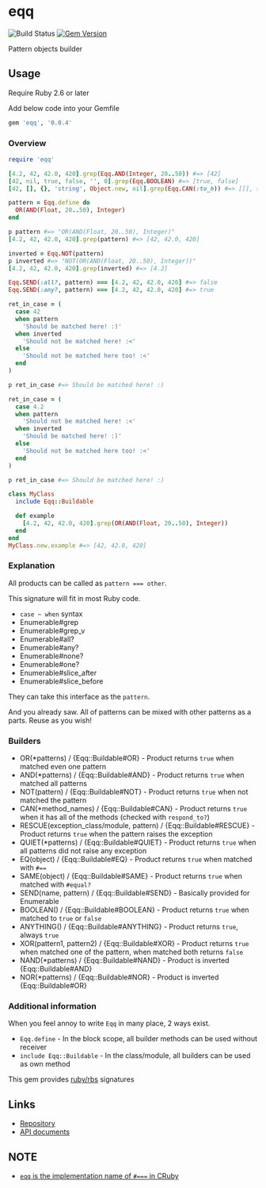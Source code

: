 # eqq

![Build Status](https://github.com/kachick/eqq/actions/workflows/test_behaviors.yml/badge.svg?branch=main)
[![Gem Version](https://badge.fury.io/rb/eqq.png)](http://badge.fury.io/rb/eqq)

Pattern objects builder

## Usage

Require Ruby 2.6 or later

Add below code into your Gemfile

```ruby
gem 'eqq', '0.0.4'
```

### Overview

```ruby
require 'eqq'

[4.2, 42, 42.0, 420].grep(Eqq.AND(Integer, 20..50)) #=> [42]
[42, nil, true, false, '', 0].grep(Eqq.BOOLEAN) #=> [true, false]
[42, [], {}, 'string', Object.new, nil].grep(Eqq.CAN(:to_h)) #=> [[], {}, nil]

pattern = Eqq.define do
  OR(AND(Float, 20..50), Integer)
end

p pattern #=> "OR(AND(Float, 20..50), Integer)"
[4.2, 42, 42.0, 420].grep(pattern) #=> [42, 42.0, 420]

inverted = Eqq.NOT(pattern)
p inverted #=> "NOT(OR(AND(Float, 20..50), Integer))"
[4.2, 42, 42.0, 420].grep(inverted) #=> [4.2]

Eqq.SEND(:all?, pattern) === [4.2, 42, 42.0, 420] #=> false
Eqq.SEND(:any?, pattern) === [4.2, 42, 42.0, 420] #=> true

ret_in_case = (
  case 42
  when pattern
    'Should be matched here! :)'
  when inverted
    'Should not be matched here! :<'
  else
    'Should not be matched here too! :<'
  end
)

p ret_in_case #=> Should be matched here! :)

ret_in_case = (
  case 4.2
  when pattern
    'Should not be matched here! :<'
  when inverted
    'Should be matched here! :)'
  else
    'Should not be matched here too! :<'
  end
)

p ret_in_case #=> Should be matched here! :)

class MyClass
  include Eqq::Buildable

  def example
    [4.2, 42, 42.0, 420].grep(OR(AND(Float, 20..50), Integer))
  end
end
MyClass.new.example #=> [42, 42.0, 420]
```

### Explanation

All products can be called as `pattern === other`.

This signature will fit in most Ruby code.

* `case ~ when` syntax
* Enumerable#grep
* Enumerable#grep_v
* Enumerable#all?
* Enumerable#any?
* Enumerable#none?
* Enumerable#one?
* Enumerable#slice_after
* Enumerable#slice_before

They can take this interface as the `pattern`.

And you already saw. All of patterns can be mixed with other patterns as a parts.
Reuse as you wish!

### Builders

* OR(*patterns) / {Eqq::Buildable#OR} - Product returns `true` when matched even one pattern
* AND(*patterns) / {Eqq::Buildable#AND} - Product returns `true` when matched all patterns
* NOT(pattern) / {Eqq::Buildable#NOT} - Product returns `true` when not matched the pattern
* CAN(*method_names) / {Eqq::Buildable#CAN} - Product returns `true` when it has all of the methods (checked with `respond_to?`)
* RESCUE(exception_class/module, pattern) / {Eqq::Buildable#RESCUE} - Product returns `true` when the pattern raises the exception
* QUIET(*patterns) / {Eqq::Buildable#QUIET} - Product returns `true` when all patterns did not raise any exception
* EQ(object) / {Eqq::Buildable#EQ} - Product returns `true` when matched with `#==`
* SAME(object) / {Eqq::Buildable#SAME} - Product returns `true` when matched with `#equal?`
* SEND(name, pattern) / {Eqq::Buildable#SEND} - Basically provided for Enumerable
* BOOLEAN() / {Eqq::Buildable#BOOLEAN} - Product returns `true` when matched to `true` or `false`
* ANYTHING() / {Eqq::Buildable#ANYTHING} - Product returns `true`, always `true`
* XOR(pattern1, pattern2) / {Eqq::Buildable#XOR} - Product returns `true` when matched one of the pattern, when matched both returns `false`
* NAND(*patterns) / {Eqq::Buildable#NAND} - Product is inverted {Eqq::Buildable#AND}
* NOR(*patterns) / {Eqq::Buildable#NOR} - Product is inverted {Eqq::Buildable#OR}

### Additional information

When you feel annoy to write `Eqq` in many place, 2 ways exist.

* `Eqq.define` - In the block scope, all builder methods can be used without receiver
* `include Eqq::Buildable` - In the class/module, all builders can be used as own method

This gem provides [ruby/rbs](https://github.com/ruby/rbs) signatures

## Links

* [Repository](https://github.com/kachick/eqq)
* [API documents](https://kachick.github.io/eqq)

## NOTE

* [`eqq` is the implementation name of `#===` in CRuby](https://github.com/ruby/ruby/blob/2a685da1fcd928530509e99f5edb4117bc377994/range.c#L1859)
